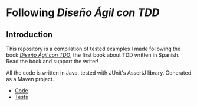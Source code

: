 # Following *Diseño Ágil con TDD*
## Introduction
This repository is a compilation of tested examples I made following the book *[Diseño Ágil con TDD](https://leanpub.com/tdd-en-castellano)*, the first book about TDD written in Spanish.
Read the book and support the writer!

All the code is written in Java, tested with JUnit's AssertJ library.
Generated as a Maven project.

* [Code](/src/main/java/CsvFilter.java)
* [Tests](/src/test/java/CsvFilterShould.java)